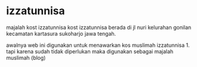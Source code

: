 # izzatunnisa
majalah kost izzatunnisa
kost izzatunnisa berada di jl nuri kelurahan gonilan kecamatan kartasura sukoharjo jawa tengah.

awalnya web ini digunakan untuk menawarkan kos muslimah izzatunnisa 1. tapi karena sudah tidak diperlukan maka digunakan sebagai majalah muslimah (blog)



